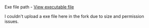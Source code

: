 Exe file path - [View executable file](https://github.com/Mayur-Dusane/Interview_Problem.git)

I couldn't upload a exe file here in the fork due to size and permission issues.
